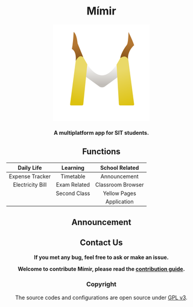 <div align="center">

# Mímir

<img src="assets/icon.svg" alt="Icon" width="256">

#### A multiplatform app for SIT students.

## Functions

|    Daily Life    |   Learning   |  School Related   |
|:----------------:|:------------:|:-----------------:|
| Expense Tracker  |  Timetable   |   Announcement    |
| Electricity Bill | Exam Related | Classroom Browser |
|                  | Second Class |   Yellow Pages    |
|                  |              |    Application    |

## Announcement

## Contact Us

**If you met any bug, feel free to ask or make an issue.**

**Welcome to contribute Mímir, please read the [contribution guide](specifications/CONTRIBUTION_GUIDE.md).**

### Copyright

The source codes and configurations are open source under [GPL v3](LICENSE).
</div>
